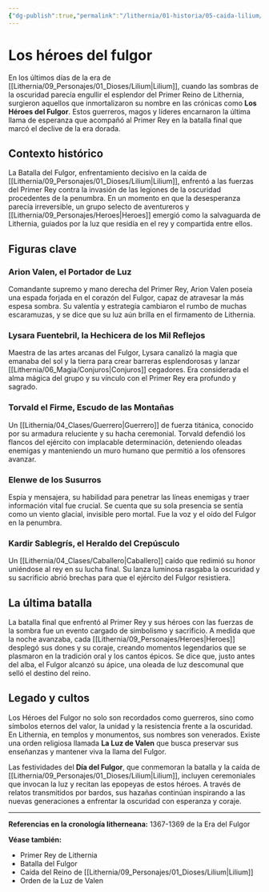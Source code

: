 ```yaml
---
{"dg-publish":true,"permalink":"/lithernia/01-historia/05-caida-lilium/los-heroes-del-fulgor/","title":"Los Héroes del Fulgor","tags":["lithernia","grupo","leyenda","era-de-Lilium"]}
---
```


# Los héroes del fulgor

En los últimos días de la era de [[Lithernia/09_Personajes/01_Dioses/Lilium\|Lilium]], cuando las sombras de la oscuridad parecía engullir el esplendor del Primer Reino de Lithernia, surgieron aquellos que inmortalizaron su nombre en las crónicas como **Los Héroes del Fulgor**. Estos guerreros, magos y líderes encarnaron la última llama de esperanza que acompañó al Primer Rey en la batalla final que marcó el declive de la era dorada.

## Contexto histórico

La Batalla del Fulgor, enfrentamiento decisivo en la caída de [[Lithernia/09_Personajes/01_Dioses/Lilium\|Lilium]], enfrentó a las fuerzas del Primer Rey contra la invasión de las legiones de la oscuridad procedentes de la penumbra. En un momento en que la desesperanza parecía irreversible, un grupo selecto de aventureros y [[Lithernia/09_Personajes/Heroes\|Heroes]] emergió como la salvaguarda de Lithernia, guiados por la luz que residía en el rey y compartida entre ellos.

## Figuras clave

### Arion Valen, el Portador de Luz

Comandante supremo y mano derecha del Primer Rey, Arion Valen poseía una espada forjada en el corazón del Fulgor, capaz de atravesar la más espesa sombra. Su valentía y estrategia cambiaron el rumbo de muchas escaramuzas, y se dice que su luz aún brilla en el firmamento de Lithernia.

### Lysara Fuentebril, la Hechicera de los Mil Reflejos

Maestra de las artes arcanas del Fulgor, Lysara canalizó la magia que emanaba del sol y la tierra para crear barreras esplendorosas y lanzar [[Lithernia/06_Magia/Conjuros\|Conjuros]] cegadores. Era considerada el alma mágica del grupo y su vínculo con el Primer Rey era profundo y sagrado.

### Torvald el Firme, Escudo de las Montañas

Un [[Lithernia/04_Clases/Guerrero\|Guerrero]] de fuerza titánica, conocido por su armadura reluciente y su hacha ceremonial. Torvald defendió los flancos del ejército con implacable determinación, deteniendo oleadas enemigas y manteniendo un muro humano que permitió a los ofensores avanzar.

### Elenwe de los Susurros

Espía y mensajera, su habilidad para penetrar las líneas enemigas y traer información vital fue crucial. Se cuenta que su sola presencia se sentía como un viento glacial, invisible pero mortal. Fue la voz y el oído del Fulgor en la penumbra.

### Kardir Sablegrís, el Heraldo del Crepúsculo

Un [[Lithernia/04_Clases/Caballero\|Caballero]] caído que redimió su honor uniéndose al rey en su lucha final. Su lanza luminosa rasgaba la oscuridad y su sacrificio abrió brechas para que el ejército del Fulgor resistiera.

## La última batalla

La batalla final que enfrentó al Primer Rey y sus héroes con las fuerzas de la sombra fue un evento cargado de simbolismo y sacrificio. A medida que la noche avanzaba, cada [[Lithernia/09_Personajes/Heroes\|Heroes]] desplegó sus dones y su coraje, creando momentos legendarios que se plasmaron en la tradición oral y los cantos épicos. Se dice que, justo antes del alba, el Fulgor alcanzó su ápice, una oleada de luz descomunal que selló el destino del reino.

## Legado y cultos

Los Héroes del Fulgor no solo son recordados como guerreros, sino como símbolos eternos del valor, la unidad y la resistencia frente a la oscuridad. En Lithernia, en templos y monumentos, sus nombres son venerados. Existe una orden religiosa llamada **La Luz de Valen** que busca preservar sus enseñanzas y mantener viva la llama del Fulgor.

Las festividades del **Día del Fulgor**, que conmemoran la batalla y la caída de [[Lithernia/09_Personajes/01_Dioses/Lilium\|Lilium]], incluyen ceremoniales que invocan la luz y recitan las epopeyas de estos héroes. A través de relatos transmitidos por bardos, sus hazañas continúan inspirando a las nuevas generaciones a enfrentar la oscuridad con esperanza y coraje.

---

**Referencias en la cronología litherneana:** 1367-1369 de la Era del Fulgor

**Véase también:**

- Primer Rey de Lithernia  
- Batalla del Fulgor  
- Caída del Reino de [[Lithernia/09_Personajes/01_Dioses/Lilium\|Lilium]]  
- Orden de la Luz de Valen
